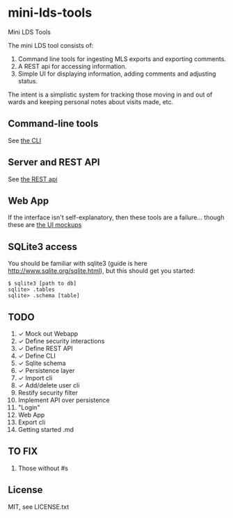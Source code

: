 mini-lds-tools
==============

Mini LDS Tools

The mini LDS tool consists of:

1. Command line tools for ingesting MLS exports and exporting comments.
1. A REST api for accessing information.
1. Simple UI for displaying information, adding comments and adjusting status.

The intent is a simplistic system for tracking those moving in and out of wards
and keeping personal notes about visits made, etc.

## Command-line tools

See [the CLI](docs/cli.md)

## Server and REST API

See [the REST api](docs/rest-api.md)

## Web App

If the interface isn't self-explanatory, then these tools are a
failure... though these are [the UI mockups](docs/ui-mockup.md)

## SQLite3 access

You should be familiar with sqlite3 (guide is here
http://www.sqlite.org/sqlite.html), but this should get you started:

    $ sqlite3 [path to db]
    sqlite> .tables
    sqlite> .schema [table]

## TODO

1. ✓ Mock out Webapp
1. ✓ Define security interactions
1. ✓ Define REST API
1. ✓ Define CLI
1. ✓ Sqlite schema
1. ✓ Persistence layer
1. ✓ Import cli
1. ✓ Add/delete user cli
1. Restify security filter
1. Implement API over persistence
1. "Login"
1. Web App
1. Export cli
1. Getting started .md

## TO FIX

1. Those without #s

## License

MIT, see LICENSE.txt
